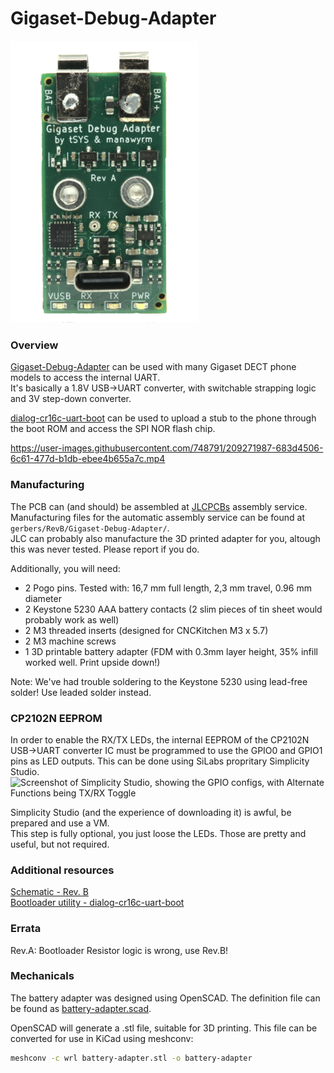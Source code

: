 Gigaset-Debug-Adapter
=============================
<img src="Gigaset-Debug-Adapter.webp" width="300">

### Overview

[Gigaset-Debug-Adapter](https://github.com/Manawyrm/Gigaset-Debug-Adapter) can be used with many Gigaset DECT phone models to access the internal UART.  
It's basically a 1.8V USB->UART converter, with switchable strapping logic and 3V step-down converter.

[dialog-cr16c-uart-boot](https://github.com/TobleMiner/dialog-cr16c-uart-boot) can be used to upload a stub to the phone through the boot ROM and access the SPI NOR flash chip.

https://user-images.githubusercontent.com/748791/209271987-683d4506-6c61-477d-b1db-ebee4b655a7c.mp4

### Manufacturing
The PCB can (and should) be assembled at [JLCPCBs](https://jlcpcb.com/) assembly service.  
Manufacturing files for the automatic assembly service can be found at `gerbers/RevB/Gigaset-Debug-Adapter/`.  
JLC can probably also manufacture the 3D printed adapter for you, altough this was never tested. Please report if you do.

Additionally, you will need:
- 2 Pogo pins. Tested with: 16,7 mm full length, 2,3 mm travel, 0.96 mm diameter
- 2 Keystone 5230 AAA battery contacts (2 slim pieces of tin sheet would probably work as well)
- 2 M3 threaded inserts (designed for CNCKitchen M3 x 5.7)
- 2 M3 machine screws
- 1 3D printable battery adapter (FDM with 0.3mm layer height, 35% infill worked well. Print upside down!)

Note: We've had trouble soldering to the Keystone 5230 using lead-free solder! Use leaded solder instead.

### CP2102N EEPROM

In order to enable the RX/TX LEDs, the internal EEPROM of the CP2102N USB->UART converter IC must be programmed to use the GPIO0 and GPIO1 pins as LED outputs.
This can be done using SiLabs propritary Simplicity Studio.
![Screenshot of Simplicity Studio, showing the GPIO configs, with Alternate Functions being TX/RX Toggle](https://screenshot.tbspace.de/cbzwjimhxae.png)

Simplicity Studio (and the experience of downloading it) is awful, be prepared and use a VM.   
This step is fully optional, you just loose the LEDs. Those are pretty and useful, but not required.

### Additional resources 

[Schematic - Rev. B](gerbers/RevB/Gigaset-Debug-Adapter/Gigaset-Debug-Adapter.pdf)  
[Bootloader utility - dialog-cr16c-uart-boot](https://github.com/TobleMiner/dialog-cr16c-uart-boot)  

### Errata
Rev.A: Bootloader Resistor logic is wrong, use Rev.B!

### Mechanicals
The battery adapter was designed using OpenSCAD. The definition file can be found as [battery-adapter.scad](battery-adapter.scad).

OpenSCAD will generate a .stl file, suitable for 3D printing. This file can be converted for use in KiCad using meshconv:
```bash
meshconv -c wrl battery-adapter.stl -o battery-adapter
```

